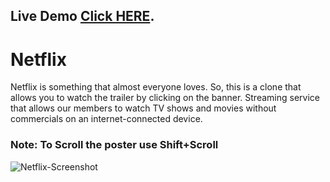## Live Demo [Click HERE](https://netflix-clone-e6cac.web.app/).

# Netflix

Netflix is something that almost everyone loves. So, this is a clone that allows you to watch the trailer by clicking on the banner. Streaming service that allows our members to watch TV shows and movies without commercials on an internet-connected device.

### Note: To Scroll the poster use Shift+Scroll

![Netflix-Screenshot](https://user-images.githubusercontent.com/95031693/172234160-a334f7bf-a91d-4269-afae-7c88820236c7.png)
